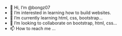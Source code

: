 - 👋 Hi, I’m @bongz07
- 👀 I’m interested in learning how to build websites.
- 🌱 I’m currently learning html, css, bootstrap...
- 💞️ I’m looking to collaborate on bootstrap, html, css...
- 📫 How to reach me ...

<!---
bongz07/bongz07 is a ✨ special ✨ repository because its `README.md` (this file) appears on your GitHub profile.
You can click the Preview link to take a look at your changes.
--->
